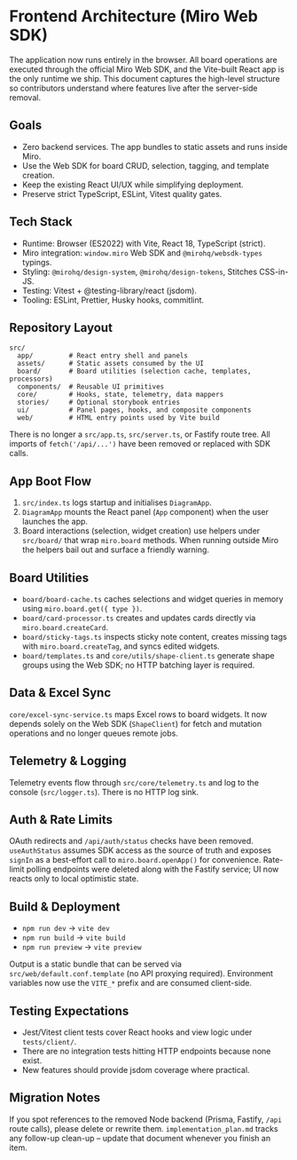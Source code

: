 # Frontend Architecture (Miro Web SDK)

The application now runs entirely in the browser. All board operations are executed through the official Miro Web SDK, and the Vite-built React app is the only runtime we ship. This document captures the high-level structure so contributors understand where features live after the server-side removal.

## Goals

- Zero backend services. The app bundles to static assets and runs inside Miro.
- Use the Web SDK for board CRUD, selection, tagging, and template creation.
- Keep the existing React UI/UX while simplifying deployment.
- Preserve strict TypeScript, ESLint, Vitest quality gates.

## Tech Stack

- Runtime: Browser (ES2022) with Vite, React 18, TypeScript (strict).
- Miro integration: `window.miro` Web SDK and `@mirohq/websdk-types` typings.
- Styling: `@mirohq/design-system`, `@mirohq/design-tokens`, Stitches CSS-in-JS.
- Testing: Vitest + @testing-library/react (jsdom).
- Tooling: ESLint, Prettier, Husky hooks, commitlint.

## Repository Layout

```
src/
  app/         # React entry shell and panels
  assets/      # Static assets consumed by the UI
  board/       # Board utilities (selection cache, templates, processors)
  components/  # Reusable UI primitives
  core/        # Hooks, state, telemetry, data mappers
  stories/     # Optional storybook entries
  ui/          # Panel pages, hooks, and composite components
  web/         # HTML entry points used by Vite build
```

There is no longer a `src/app.ts`, `src/server.ts`, or Fastify route tree. All imports of `fetch('/api/...')` have been removed or replaced with SDK calls.

## App Boot Flow

1. `src/index.ts` logs startup and initialises `DiagramApp`.
2. `DiagramApp` mounts the React panel (`App` component) when the user launches the app.
3. Board interactions (selection, widget creation) use helpers under `src/board/` that wrap `miro.board` methods. When running outside Miro the helpers bail out and surface a friendly warning.

## Board Utilities

- `board/board-cache.ts` caches selections and widget queries in memory using `miro.board.get({ type })`.
- `board/card-processor.ts` creates and updates cards directly via `miro.board.createCard`.
- `board/sticky-tags.ts` inspects sticky note content, creates missing tags with `miro.board.createTag`, and syncs edited widgets.
- `board/templates.ts` and `core/utils/shape-client.ts` generate shape groups using the Web SDK; no HTTP batching layer is required.

## Data & Excel Sync

`core/excel-sync-service.ts` maps Excel rows to board widgets. It now depends solely on the Web SDK (`ShapeClient`) for fetch and mutation operations and no longer queues remote jobs.

## Telemetry & Logging

Telemetry events flow through `src/core/telemetry.ts` and log to the console (`src/logger.ts`). There is no HTTP log sink.

## Auth & Rate Limits

OAuth redirects and `/api/auth/status` checks have been removed. `useAuthStatus` assumes SDK access as the source of truth and exposes `signIn` as a best-effort call to `miro.board.openApp()` for convenience. Rate-limit polling endpoints were deleted along with the Fastify service; UI now reacts only to local optimistic state.

## Build & Deployment

- `npm run dev` → `vite dev`
- `npm run build` → `vite build`
- `npm run preview` → `vite preview`

Output is a static bundle that can be served via `src/web/default.conf.template` (no API proxying required). Environment variables now use the `VITE_*` prefix and are consumed client-side.

## Testing Expectations

- Jest/Vitest client tests cover React hooks and view logic under `tests/client/`.
- There are no integration tests hitting HTTP endpoints because none exist.
- New features should provide jsdom coverage where practical.

## Migration Notes

If you spot references to the removed Node backend (Prisma, Fastify, `/api` route calls), please delete or rewrite them. `implementation_plan.md` tracks any follow-up clean-up – update that document whenever you finish an item.
